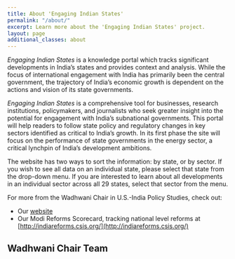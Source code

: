 ```yaml
---
title: About 'Engaging Indian States'
permalink: "/about/"
excerpt: Learn more about the 'Engaging Indian States' project.
layout: page
additional_classes: about
---
```


*Engaging Indian States* is a knowledge portal which tracks significant developments in India’s states and provides context and analysis. While the focus of international engagement with India has primarily been the central government, the trajectory of India’s economic growth is dependent on the actions and vision of its state governments.


*Engaging Indian States* is a comprehensive tool for businesses, research institutions, policymakers, and journalists who seek greater insight into the potential for engagement with India’s subnational governments. This portal will help readers to follow state policy and regulatory changes in key sectors identified as critical to India’s growth. In its first phase the site will focus on the performance of state governments in the energy sector, a critical lynchpin of India’s development ambitions.


The website has two ways to sort the information: by state, or by sector. If you wish to see all data on an individual state, please select that state from the drop-down menu. If you are interested to learn about all developments in an individual sector across all 29 states, select that sector from the menu.

For more from the Wadhwani Chair in U.S.-India Policy Studies, check out:
- Our [website](https://www.csis.org/programs/wadhwani-chair-us-india-policy-studies)
- Our Modi Reforms Scorecard, tracking national level reforms at [http://indiareforms.csis.org/](http://indiareforms.csis.org/)

<h2 class="sectionTitle">Wadhwani Chair Team</h2>